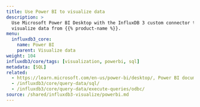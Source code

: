 ```yaml
---
title: Use Power BI to visualize data
description: >
  Use Microsoft Power BI Desktop with the InfluxDB 3 custom connector to query and
  visualize data from {{% product-name %}}.
menu:
  influxdb3_core:
    name: Power BI
    parent: Visualize data
weight: 104
influxdb3/core/tags: [visualization, powerbi, sql]
metadata: [SQL]
related:
  - https://learn.microsoft.com/en-us/power-bi/desktop/, Power BI documentation
  - /influxdb3/core/query-data/sql/
  - /influxdb3/core/query-data/execute-queries/odbc/
source: /shared/influxdb3-visualize/powerbi.md
---
```


<!-- //SOURCE content/shared/influxdb3-visualize/powerbi.md -->
